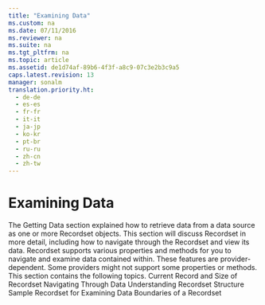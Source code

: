 ```yaml
---
title: "Examining Data"
ms.custom: na
ms.date: 07/11/2016
ms.reviewer: na
ms.suite: na
ms.tgt_pltfrm: na
ms.topic: article
ms.assetid: de1d74af-89b6-4f3f-a8c9-07c3e2b3c9a5
caps.latest.revision: 13
manager: sonalm
translation.priority.ht: 
  - de-de
  - es-es
  - fr-fr
  - it-it
  - ja-jp
  - ko-kr
  - pt-br
  - ru-ru
  - zh-cn
  - zh-tw
---
```

# Examining Data
<?xml version="1.0" encoding="utf-8"?>
<developerReferenceWithoutSyntaxDocument xmlns="http://ddue.schemas.microsoft.com/authoring/2003/5" xmlns:xlink="http://www.w3.org/1999/xlink" xmlns:xsi="http://www.w3.org/2001/XMLSchema-instance" xsi:schemaLocation="http://ddue.schemas.microsoft.com/authoring/2003/5 http://dduestorage.blob.core.windows.net/ddueschema/developer.xsd">
  <introduction>
    <para>The <legacyLink xlink:href="3931e7ec-f66b-4d5d-aad3-c4bf12e8b154">Getting Data</legacyLink> section explained how to retrieve data from a data source as one or more <legacyBold>Recordset</legacyBold> objects. This section will discuss <legacyBold>Recordset</legacyBold> in more detail, including how to navigate through the <legacyBold>Recordset</legacyBold> and view its data.</para>
    <para>
      <?Comment jrs: Deleted per Megan; no diagram. Bug filed. 2006-02-13T19:12:00Z  Id='0?>
      <?CommentEnd Id='0'
    ?>
      <legacyBold>Recordset</legacyBold> supports various <legacyLink xlink:href="4295a6e5-112d-4595-b18a-57728893ac2d">properties and methods</legacyLink> for you to navigate and examine data contained within. These features are provider-dependent. Some providers might not support some properties or methods. </para>
    <para>This section contains the following topics.  </para>
    <list class="bullet">
      <listItem>
        <para>
          <legacyLink xlink:href="e63ff331-8655-4be7-82c6-e6cd6cc9d16d">Current Record and Size of Recordset</legacyLink>
        </para>
      </listItem>
      <listItem>
        <para>
          <legacyLink xlink:href="8d88c9aa-8ec8-4969-8fa1-1663fd29bfc4">Navigating Through Data</legacyLink>
        </para>
      </listItem>
      <listItem>
        <para>
          <legacyLink xlink:href="3ef36d24-f121-4a5f-84ad-5fc84992e81d">Understanding Recordset Structure</legacyLink>
        </para>
      </listItem>
      <listItem>
        <para>
          <legacyLink xlink:href="e770e626-68b1-4ddf-a217-d7b30311e2ee">Sample Recordset for Examining Data</legacyLink>
        </para>
      </listItem>
      <listItem>
        <para>
          <link xlink:href="c0dd4a0f-478d-4c5e-b5d5-7535f211d064">Boundaries of a Recordset</link>
        </para>
      </listItem>
    </list>
  </introduction>
  <relatedTopics />
</developerReferenceWithoutSyntaxDocument>